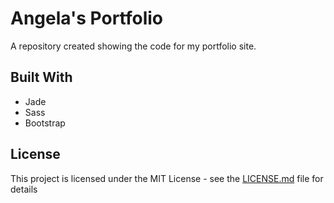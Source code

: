 # Angela's Portfolio

A repository created showing the code for my portfolio site.

## Built With

* Jade
* Sass
* Bootstrap

## License

This project is licensed under the MIT License - see the [LICENSE.md](LICENSE.md) file for details